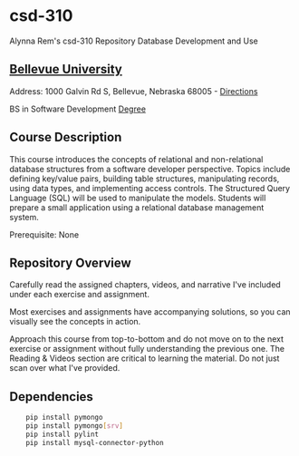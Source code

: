 # csd-310
Alynna Rem's csd-310 Repository Database Development and Use

## [Bellevue University](http://bellevue.edu "Bellevue University is a private, non-profit university located in Bellevue, Nebraska, United States.")

Address: 1000 Galvin Rd S, Bellevue, Nebraska 68005 - [Directions](https://www.google.com/maps/dir/''/Bellevue+University/@41.1509562,-95.9896355,12z/data=!4m8!4m7!1m0!1m5!1m1!1s0x8793886a86ca807f:0x838e857240d175eb!2m2!1d-95.9195956!2d41.1509774 "Google maps")

BS in Software Development [Degree](https://www.bellevue.edu/degrees/bachelor/software-development-bs/ "Develop In-Demand Software Design and Coding Skills")

## Course Description

This course introduces the concepts of relational and non-relational database structures from a software developer perspective. Topics include 
defining key/value pairs, building table structures, manipulating records, using data types, and implementing access controls. The Structured Query Language (SQL)
will be used to manipulate the models. Students will prepare a small application using a relational database management system.

Prerequisite: None

## Repository Overview

Carefully read the assigned chapters, videos, and narrative I've included under each exercise and assignment.

Most exercises and assignments have accompanying solutions, so you can visually see the concepts in action. 

Approach this course from top-to-bottom and do not move on to the next exercise or assignment without fully understanding the previous one.  The Reading & Videos section are critical to learning the material.  Do not just scan over what I've provided.  

## Dependencies
```bash
    pip install pymongo
    pip install pymongo[srv]
    pip install pylint
    pip install mysql-connector-python
```
